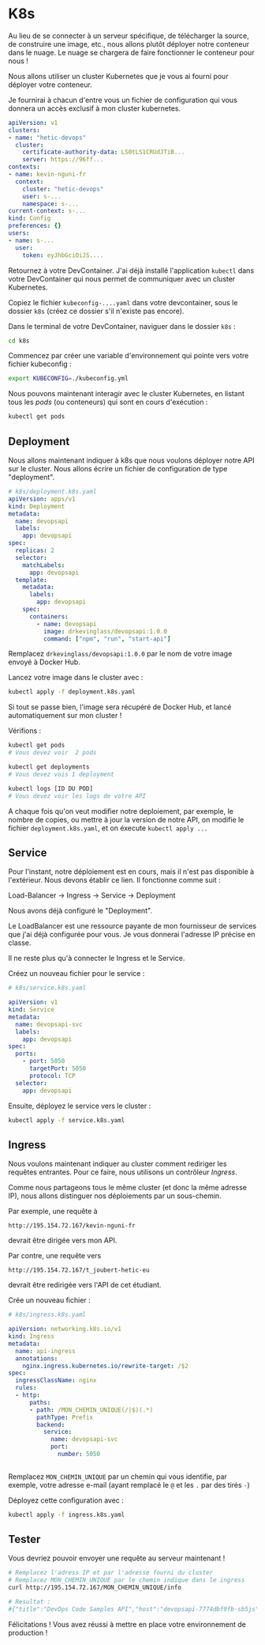 # K8s

Au lieu de se connecter à un serveur spécifique, de télécharger la source, de construire une image, etc., nous allons plutôt déployer notre conteneur dans le nuage. Le nuage se chargera de faire fonctionner le conteneur pour nous !

Nous allons utiliser un cluster Kubernetes que je vous ai fourni pour déployer votre conteneur.

Je fournirai à chacun d'entre vous un fichier de configuration qui vous donnera un accès exclusif à mon cluster kubernetes.

```yml
apiVersion: v1
clusters:
- name: "hetic-devops"
  cluster:
    certificate-authority-data: LS0tLS1CRUdJTiB...
    server: https://96ff...
contexts:
- name: kevin-nguni-fr
  context:
    cluster: "hetic-devops"
    user: s-...
    namespace: s-...
current-context: s-...
kind: Config
preferences: {}
users:
- name: s-...
  user:
    token: eyJhbGciOiJS....
```

Retournez à votre DevContainer. J'ai déjà installé l'application `kubectl` dans votre DevContainer qui nous permet de communiquer avec un cluster Kubernetes.

Copiez le fichier `kubeconfig-....yaml` dans votre devcontainer, sous le dossier `k8s` (créez ce dossier s'il n'existe pas encore).

Dans le terminal de votre DevContainer, naviguer dans le dossier `k8s` :

```sh
cd k8s
```

Commencez par créer une variable d'environnement qui pointe vers votre fichier kubeconfig :

```sh
export KUBECONFIG=./kubeconfig.yml 
```

Nous pouvons maintenant interagir avec le cluster Kubernetes, en listant tous les *pods* (ou conteneurs) qui sont en cours d'exécution :

```sh
kubectl get pods
```

## Deployment

Nous allons maintenant indiquer à k8s que nous voulons déployer notre API sur le cluster. Nous allons écrire un fichier de configuration de type "deployment".

```yaml
# k8s/deployment.k8s.yaml
apiVersion: apps/v1
kind: Deployment
metadata:
  name: devopsapi
  labels:
    app: devopsapi
spec:
  replicas: 2
  selector:
    matchLabels:
      app: devopsapi
  template:
    metadata:
      labels:
        app: devopsapi
    spec:
      containers:
        - name: devopsapi
          image: drkevinglass/devopsapi:1.0.0
          command: ["npm", "run", "start-api"]

```

Remplacez `drkevinglass/devopsapi:1.0.0` par le nom de votre image envoyé à Docker Hub.

Lancez votre image dans le cluster avec :

```sh
kubectl apply -f deployment.k8s.yaml 
```

Si tout se passe bien, l'image sera récupéré de Docker Hub, et lancé automatiquement sur mon cluster !

Vérifions :

```sh
kubectl get pods
# Vous devez voir  2 pods       

kubectl get deployments
# Vous devez vois 1 deployment

kubectl logs [ID DU POD]
# Vous devez voir les logs de votre API
```

A chaque fois qu'on veut modifier notre deploiement, par exemple, le nombre de copies, ou mettre à jour la version de notre API, on modifie le fichier `deployment.k8s.yaml`, et on éxecute `kubectl apply ...`

## Service

Pour l'instant, notre déploiement est en cours, mais il n'est pas disponible à l'extérieur. Nous devons établir ce lien. Il fonctionne comme suit :

Load-Balancer &rarr; Ingress &rarr; Service &rarr; Deployment

Nous avons déjà configuré le "Deployment". 

Le LoadBalancer est une ressource payante de mon fournisseur de services que j'ai déjà configurée pour vous. Je vous donnerai l'adresse IP précise en classe.

Il ne reste plus qu'à connecter le Ingress et le Service.

Créez un nouveau fichier pour le service :

```yaml
# k8s/service.k8s.yaml

apiVersion: v1
kind: Service
metadata:
  name: devopsapi-svc
  labels:
    app: devopsapi
spec:
  ports:
    - port: 5050
      targetPort: 5050
      protocol: TCP
  selector:
    app: devopsapi
```

Ensuite, déployez le service vers le cluster :

```sh
kubectl apply -f service.k8s.yaml 
```

## Ingress

Nous voulons maintenant indiquer au cluster comment rediriger les requêtes entrantes. Pour ce faire, nous utilisons un contrôleur *Ingress*.

Comme nous partageons tous le même cluster (et donc la même adresse IP), nous allons distinguer nos déploiements par un sous-chemin.

Par exemple, une requête à 

```
http://195.154.72.167/kevin-nguni-fr 
```

devrait être dirigée vers mon API.

Par contre, une requête vers 

```
http://195.154.72.167/t_joubert-hetic-eu
```

devrait être redirigée vers l'API de cet étudiant.

Crée un nouveau fichier :

```yaml
# k8s/ingress.k8s.yaml

apiVersion: networking.k8s.io/v1
kind: Ingress
metadata:
  name: api-ingress
  annotations:
    nginx.ingress.kubernetes.io/rewrite-target: /$2
spec:
  ingressClassName: nginx
  rules:
  - http:
      paths:
      - path: /MON_CHEMIN_UNIQUE(/|$)(.*)
        pathType: Prefix
        backend:
          service:
            name: devopsapi-svc
            port:
              number: 5050
    
```

Remplacez `MON_CHEMIN_UNIQUE` par un chemin qui vous identifie, par exemple, votre adresse e-mail (ayant remplacé le `@` et les `.` par des tirés `-`)

Déployez cette configuration avec :

```sh
kubectl apply -f ingress.k8s.yaml 
```

## Tester

Vous devriez pouvoir envoyer une requête au serveur maintenant !

```sh
# Remplacez l'adress IP et par l'adresse fourni du cluster
# Remplacez MON_CHEMIN_UNIQUE par le chemin indique dans le ingress
curl http://195.154.72.167/MON_CHEMIN_UNIQUE/info

# Resultat :
#{"title":"DevOps Code Samples API","host":"devopsapi-7774dbf9fb-sb5js","platform":"linux","type":"Linux"}%  
```

Félicitations ! Vous avez réussi à mettre en place votre environnement de production !